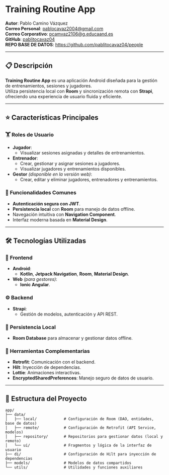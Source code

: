 

# **Training Routine App**  
**Autor**: Pablo Camino Vázquez  
**Correo Personal**: [pablocavaz2004@gmail.com](mailto:pablocavaz2004@gmail.com)  
**Correo Corporativo**: [pcamvaz2106@g.educaand.es](mailto:pcamvaz2106@g.educaand.es)  
**GitHub**: [pablitocavaz04](https://github.com/pablitocavaz04)  
**REPO BASE DE DATOS**: https://github.com/pablitocavaz04/people


---

## 📋 **Descripción**
**Training Routine App** es una aplicación Android diseñada para la gestión de entrenamientos, sesiones y jugadores.  
Utiliza persistencia local con **Room** y sincronización remota con **Strapi**, ofreciendo una experiencia de usuario fluida y eficiente.

---

## ⭐ **Características Principales**
### 🏋️ **Roles de Usuario**
- **Jugador**:  
  - Visualizar sesiones asignadas y detalles de entrenamientos.
- **Entrenador**:  
  - Crear, gestionar y asignar sesiones a jugadores.
  - Visualizar jugadores y entrenamientos disponibles.
- **Gestor** *(disponible en la versión web)*:  
  - Crear, editar y eliminar jugadores, entrenadores y entrenamientos.

### 🔑 **Funcionalidades Comunes**
- **Autenticación segura con JWT**.
- **Persistencia local** con **Room** para manejo de datos offline.
- Navegación intuitiva con **Navigation Component**.
- Interfaz moderna basada en **Material Design**.

---

## 🛠 **Tecnologías Utilizadas**
### 📱 **Frontend**
- **Android**:  
  - **Kotlin**, **Jetpack Navigation**, **Room**, **Material Design**.
- **Web** *(para gestores)*:  
  - **Ionic Angular**.

### ⚙️ **Backend**
- **Strapi**:  
  - Gestión de modelos, autenticación y API REST.

### 💾 **Persistencia Local**
- **Room Database** para almacenar y gestionar datos offline.

### 🔧 **Herramientas Complementarias**
- **Retrofit**: Comunicación con el backend.  
- **Hilt**: Inyección de dependencias.  
- **Lottie**: Animaciones interactivas.  
- **EncryptedSharedPreferences**: Manejo seguro de datos de usuario.  

---

## 📂 **Estructura del Proyecto**
```plaintext
app/
├── data/
│   ├── local/            # Configuración de Room (DAO, entidades, base de datos)
│   ├── remote/           # Configuración de Retrofit (API Service, modelos)
│   ├── repository/       # Repositorios para gestionar datos (local y remoto)
│   └── ui/               # Fragmentos y lógica de la interfaz de usuario
├── di/                   # Configuración de Hilt para inyección de dependencias
├── models/               # Modelos de datos compartidos
└── utils/                # Utilidades y funciones auxiliares
